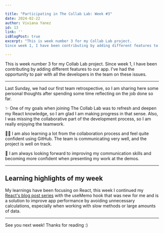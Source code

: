 ```yaml
---

title: "Participating in The Collab Lab: Week #3"
date: 2024-02-22
author: Viviana Yanez
id: 13
link: ''
isBlogPost: true
excerpt: "This is week number 3 for my Collab Lab project. 
Since week 1, I have been contributing by adding different features to our app. I've had the opportunity to pair with all the developers in the team on these issues."

---
```


This is week number 3 for my Collab Lab project.
Since week 1, I have been contributing by adding different features to our app. I've had the opportunity to pair with all the developers in the team on these issues.

---

Last Sunday, we had our first team retrospective, so I am sharing here some personal thoughts after spending some time reflecting on the job done so far.

✨ One of my goals when joining The Collab Lab was to refresh and deepen my React knowledge, so I am glad I am making progress in that sense. Also, I was missing the collaborative part of the development process, so I am really enjoying the teamwork.

💪🏽 I am also learning a lot from the collaboration process and feel quite confident using GitHub. The team is communicating very well, and the project is well on track.

🚧 I am always looking forward to improving my communication skills and becoming more confident when presenting my work at the demos.

---

## Learning highlights of my week

My learnings have been focusing on React, this week I continued my [React's blog post series](https://dev.to/vivitt/series/26502) with the useMemo hook that was new for me and is a solution to improve app performance by avoiding unnecessary calculations, especially when working with slow methods or large amounts of data.

---

See you next week! Thanks for reading :)
